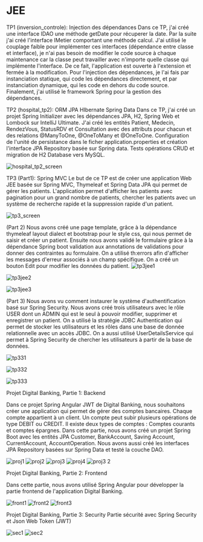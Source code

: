# JEE
TP1 (inversion_controle): Injection des dépendances
Dans ce TP, j'ai créé une interface IDAO une méthode getDate pour récuperer la date. Par la suite j'ai créé l'interface IMetier comportant une méthode calcul. J'ai utilisé le couplage faible pour implémenter ces interfaces (dépendance entre classe et interface), je n'ai pas besoin de modifier le code source à chaque maintenance car la classe peut travailler avec n'importe quelle classe qui implémente l'interface. De ce fait, l'application est ouverte à l'extension et fermée à la modification. Pour l'injection des dépendances, je l'ai fais par instanciation statique, qui code les dépendances directement, et par instanciation dynamique, qui les code en dehors du code source. Finalement, j'ai utilisé le framework Spring pour la gestion des dépendances.

TP2 (hospital_tp2): ORM JPA HIbernate Spring Data
Dans ce TP, j'ai créé un projet Spring Initializer avec les dépendances JPA, H2, Spring Web et Lombock sur IntelliJ Ultimate. J'ai créé les entités Patient, Medecin, RendezVous, StatusRDV et Consultation avec des attributs pour chacun et des relations @ManyToOne, @OneToMany et @OneToOne. Configuration de l'unité de persistance dans le ficher application.properties et création l'interface JPA Repository basée sur Spring data.
Tests opérations CRUD et migration de H2 Database vers MySQL.

![hospital_tp2_screen](https://github.com/Amyine42/JEE/assets/132317090/1e8023c6-5b0c-4dd9-9d20-655268956ff5)

TP3 (Part1): Spring MVC
Le but de ce TP est de créer une application Web JEE basée sur Spring MVC, Thymeleaf et Spring Data JPA qui permet de gérer les patients. L'application permet d'afficher les patients avec pagination pour un grand nombre de patients, chercher les patients avec un système de recherche rapide et la suppression rapide d'un patient.

![tp3_screen](https://github.com/Amyine42/JEE/assets/132317090/70dd74a8-83ce-42b6-988b-199ea98743ed)

(Part 2)
Nous avons créé une page template, grâce à la dépendance thymeleaf layout dialect et bootstrap pour le style css, qui nous permet de saisir et créer un patient. Ensuite nous avons validé le formulaire grâce à la dépendance Spring boot validation aux annotations de validations pour donner des contraintes au formulaire. On a utilisé th:errors afin d'afficher les messages d'erreur associés à un champ spécifique. On a créé un bouton Edit pour modifier les données du patient.
![tp3jee1](https://github.com/Amyine42/JEE/assets/132317090/df47bdf7-835e-44b4-8964-c89038f049b4)

![tp3jee2](https://github.com/Amyine42/JEE/assets/132317090/dbb9b6ba-fe6f-42a3-aa81-ae08890fdf16)

![tp3jee3](https://github.com/Amyine42/JEE/assets/132317090/44ada016-b7ff-4036-994e-50b2cf2b76f2)

(Part 3)
Nous avons vu comment instaurer le système d'authentification basé sur Spring Security. Nous avons créé trois utilisateurs avec le rôle USER dont un ADMIN qui est le seul à pouvoir modifier, supprimer et enregistrer un patient. On a utilisé la stratégie JDBC Authentication qui permet de stocker les utilisateurs et les rôles dans une base de donnée relationnelle avec un accès JDBC. On a aussi utilisé UserDetailsService qui permet à Spring Security de chercher les utilisateurs à partir de la base de données.

![tp331](https://github.com/Amyine42/JEE/assets/132317090/421198d1-f192-4458-934c-6368bf0966f8)

![tp332](https://github.com/Amyine42/JEE/assets/132317090/50a0c535-2a75-49f8-be7a-e85c1eefba09)

![tp333](https://github.com/Amyine42/JEE/assets/132317090/663f7893-6658-44a3-bc5a-64f0bcec9889)

Projet Digital Banking, Partie 1: Backend

Dans ce projet Spring Angular JWT de Digital Banking, nous souhaitons créer une application qui permet de gérer des comptes bancaires. Chaque compte appartient à un client. Un compte peut subir plusieurs opérations de type DEBIT ou CREDIT. Il existe deux types de comptes : Comptes courants et comptes épargnes.
Dans cette partie, nous avons créé un projet Spring Boot avec les entités JPA Customer, BankAccount, Saving Account, CurrentAccount, AccountOperation. Nous avons aussi créé les interfaces
JPA Repository basées sur Spring Data et testé la couche DAO.


![proj1](https://github.com/Amyine42/JEE/assets/132317090/a9820af2-7f1d-4acc-8d30-c69e3aa19046)
![proj2](https://github.com/Amyine42/JEE/assets/132317090/218d3e36-7d69-44dd-a251-24d2b3bdee43)
![proj3](https://github.com/Amyine42/JEE/assets/132317090/7dcb3aa0-322e-43f7-8da5-2ad79b9ce540)
![proj4](https://github.com/Amyine42/JEE/assets/132317090/6bcbf3eb-6d3b-44b2-868b-ca794eeaf675)
![proj3 2](https://github.com/Amyine42/JEE/assets/132317090/cb7f8a90-a8b2-4608-bd65-9d4c3557aa72)


Projet Digital Banking, Partie 2: Frontend

Dans cette partie, nous avons utilisé Spring Angular pour développer la partie frontend de l'application Digital Banking.

![front1](https://github.com/Amyine42/JEE/assets/132317090/fade286a-ced3-4f98-9ca6-53c9817543e3)
![front2](https://github.com/Amyine42/JEE/assets/132317090/6d1e762b-2829-442f-8ffd-93449f7acb6d)
![front3](https://github.com/Amyine42/JEE/assets/132317090/ec38d07e-2df7-4085-8188-9345448a42ca)

Projet Digital Banking, Partie 3: Security
Partie sécurité avec Spring Security et Json Web Token (JWT)

![sec1](https://github.com/Amyine42/JEE/assets/132317090/b54d79e6-ffab-4195-b7c5-12b70b44e5da)
![sec2](https://github.com/Amyine42/JEE/assets/132317090/a5b5bb76-4ec5-4da5-bb98-898118b01688)









